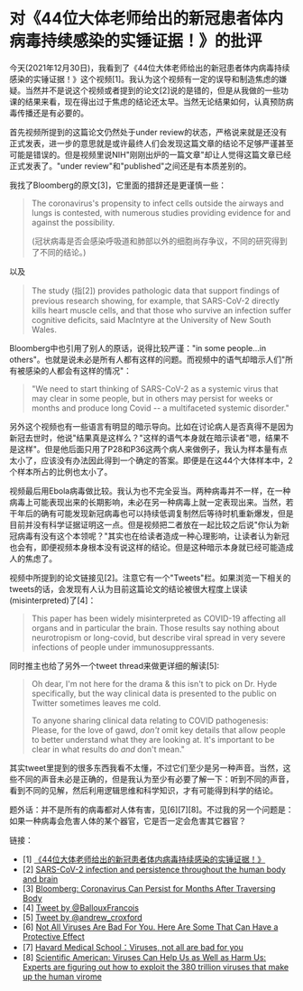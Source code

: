 # 对《44位大体老师给出的新冠患者体内病毒持续感染的实锤证据！》的批评

今天(2021年12月30日)，我看到了《44位大体老师给出的新冠患者体内病毒持续感染的实锤证据！》这个视频[1]。我认为这个视频有一定的误导和制造焦虑的嫌疑。当然并不是说这个视频或者提到的论文[2]说的是错的，但是从我做的一些功课的结果来看，现在得出过于焦虑的结论还太早。当然无论结果如何，认真预防病毒传播还是有必要的。

首先视频所提到的这篇论文仍然处于under review的状态，严格说来就是还没有正式发表，进一步的意思就是或许最终人们会发现这篇文章的结论不足够严谨甚至可能是错误的。但是视频里说NIH"刚刚出炉的一篇文章"却让人觉得这篇文章已经正式发表了。"under review"和"published"之间还是有本质差别的。

我找了Bloomberg的原文[3]，它里面的措辞还是更谨慎一些：

> The coronavirus's propensity to infect cells outside the airways and lungs is contested, with numerous studies providing evidence for and against the possibility.
>
> (冠状病毒是否会感染呼吸道和肺部以外的细胞尚存争议，不同的研究得到了不同的结论。)

以及

> The study (指[2]) provides pathologic data that support findings of previous research showing, for example, that SARS-CoV-2 directly kills heart muscle cells, and that those who survive an infection suffer cognitive deficits, said MacIntyre at the University of New South Wales.

Bloomberg中也引用了别人的原话，说得比较严谨："in some people...in others"。也就是说未必是所有人都有这样的问题。而视频中的语气却暗示人们"所有被感染的人都会有这样的情况"：

> "We need to start thinking of SARS-CoV-2 as a systemic virus that may clear in some people, but in others may persist for weeks or months and produce long Covid -- a multifaceted systemic disorder."

另外这个视频也有一些语言有明显的暗示导向。比如在讨论病人是否真得不是因为新冠去世时，他说"结果真是这样么？"这样的语气本身就在暗示读者"嗯，结果不是这样"。但是他后面只用了P28和P36这两个病人来做例子，我认为样本量有点太小了，应该没有办法因此得到一个确定的答案。即便是在这44个大体样本中，2个样本所占的比例也太小了。

视频最后用Ebola病毒做比较。我认为也不完全妥当。两种病毒并不一样，在一种病毒上可能表现出来的长期影响，未必在另一种病毒上就一定表现出来。当然，若干年后的确有可能发现新冠病毒也可以持续低调复制然后等待时机重新爆发，但是目前并没有科学证据证明这一点。但是视频把二者放在一起比较之后说"你认为新冠病毒有没有这个本领呢？"其实也在给读者造成一种心理影响，让读者认为新冠也会有，即便视频本身根本没有说这样的结论。但是这种暗示本身就已经可能造成人的焦虑了。

视频中所提到的论文链接见[2]。注意它有一个"Tweets"栏。如果浏览一下相关的tweets的话，会发现有人认为目前这篇论文的结论被很大程度上误读(misinterpreted)了[4]：

> This paper has been widely misinterpreted as COVID-19 affecting all organs and in particular the brain. Those results say nothing about neurotropism or long-covid, but describe viral spread in very severe infections of people under immunosuppressants.

同时推主也给了另外一个tweet thread来做更详细的解读[5]:

> Oh dear, I'm not here for the drama & this isn't to pick on Dr. Hyde specifically, but the way clinical data is presented to the public on Twitter sometimes leaves me cold.
>
> To anyone sharing clinical data relating to COVID pathogenesis: Please, for the love of gawd, *don't* omit key details that allow people to better understand what they are looking at. It's important to be clear in what results do *and* don't mean."

其实tweet里提到的很多东西我看不太懂，不过它们至少是另一种声音。当然，这些不同的声音未必是正确的，但是我认为至少有必要了解一下：听到不同的声音，看到不同的见解，然后利用逻辑思维和科学知识，才有可能得到科学的结论。

题外话：并不是所有的病毒都对人体有害，见[6][7][8]。不过我的另一个问题是：如果一种病毒会危害人体的某个器官，它是否一定会危害其它器官？

链接：
- [1] [《44位大体老师给出的新冠患者体内病毒持续感染的实锤证据！》](https://www.zhihu.com/zvideo/1459645794252541952)
- [2] [SARS-CoV-2 infection and persistence throughout the human body and brain](https://www.researchsquare.com/article/rs-1139035/v1)
- [3] [Bloomberg: Coronavirus Can Persist for Months After Traversing Body](https://www.bloomberg.com/news/articles/2021-12-26/coronavirus-can-persist-for-months-after-traversing-entire-body)
- [4] [Tweet by @BallouxFrancois](https://twitter.com/BallouxFrancois/status/1476507443496636423?s=20)
- [5] [Tweet by @andrew_croxford](https://twitter.com/andrew_croxford/status/1476209804666601472?s=20)
- [6] [Not All Viruses Are Bad For You. Here Are Some That Can Have a Protective Effect](https://www.sciencealert.com/not-all-viruses-are-bad-for-you-here-are-some-that-can-have-a-protective-effect)
- [7] [Havard Medical School：Viruses, not all are bad for you](https://sitn.hms.harvard.edu/flash/2018/viruses-not-all-are-bad-for-you/)
- [8] [Scientific American: Viruses Can Help Us as Well as Harm Us: Experts are figuring out how to exploit the 380 trillion viruses that make up the human virome](https://www.scientificamerican.com/article/viruses-can-help-us-as-well-as-harm-us/)
